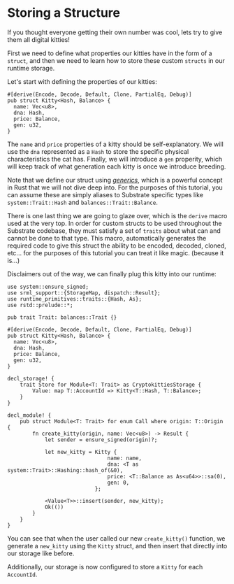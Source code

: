 Storing a Structure
===

If you thought everyone getting their own number was cool, lets try to give them all digital kitties!

First we need to define what properties our kitties have in the form of a `struct`, and then we need to learn how to store these custom `structs` in our runtime storage.

Let's start with defining the properties of our kitties:

```
#[derive(Encode, Decode, Default, Clone, PartialEq, Debug)]
pub struct Kitty<Hash, Balance> {
  name: Vec<u8>,
  dna: Hash,
  price: Balance,
  gen: u32,
}
```

The `name` and `price` properties of a kitty should be self-explanatory. We will use the `dna` represented as a `Hash` to store the specific physical characteristics the cat has. Finally, we will introduce a `gen` properity, which will keep track of what generation each kitty is once we introduce breeding.

Note that we define our struct using [*generics*](https://doc.rust-lang.org/rust-by-example/generics.html), which is a powerful concept in Rust that we will not dive deep into. For the purposes of this tutorial, you can assume these are simply aliases to Substrate specific types like `system::Trait::Hash` and `balances::Trait::Balance`.

There is one last thing we are going to glaze over, which is the `derive` macro used at the very top. In order for custom structs to be used throughout the Substrate codebase, they must satisfy a set of `traits` about what can and cannot be done to that type. This macro, automatically generates the required code to give this struct the ability to be encoded, decoded, cloned, etc... for the purposes of this tutorial you can treat it like magic. (because it is...)

Disclaimers out of the way, we can finally plug this kitty into our runtime:

```
use system::ensure_signed;
use srml_support::{StorageMap, dispatch::Result};
use runtime_primitives::traits::{Hash, As};
use rstd::prelude::*;

pub trait Trait: balances::Trait {}

#[derive(Encode, Decode, Default, Clone, PartialEq, Debug)]
pub struct Kitty<Hash, Balance> {
  name: Vec<u8>,
  dna: Hash,
  price: Balance,
  gen: u32,
}

decl_storage! {
    trait Store for Module<T: Trait> as CryptokittiesStorage {
        Value: map T::AccountId => Kitty<T::Hash, T::Balance>;
    }
}

decl_module! {
    pub struct Module<T: Trait> for enum Call where origin: T::Origin {
        fn create_kitty(origin, name: Vec<u8>) -> Result {
            let sender = ensure_signed(origin)?;

            let new_kitty = Kitty {
                                name: name,
                                dna: <T as system::Trait>::Hashing::hash_of(&0),
                                price: <T::Balance as As<u64>>::sa(0),
                                gen: 0,
                            };

            <Value<T>>::insert(sender, new_kitty);
            Ok(())
        }
    }
}
```

You can see that when the user called our new `create_kitty()` function, we generate a `new_kitty` using the `Kitty` struct, and then insert that directly into our storage like before.

Additionally, our storage is now configured to store a `Kitty` for each `AccountId`.